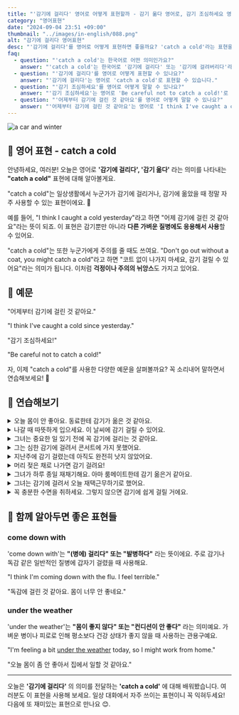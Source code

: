 ```yaml
---
title: "'감기에 걸리다' 영어로 어떻게 표현할까 - 감기 옮다 영어로, 감기 조심하세요 영어로"
category: "영어표현"
date: "2024-09-04 23:51 +09:00"
thumbnail: "../images/in-english/088.png"
alt: "감기에 걸리다 영어표현"
desc: "'감기에 걸리다'를 영어로 어떻게 표현하면 좋을까요? 'catch a cold'라는 표현을 배워봅시다. '어제부터 감기에 걸린 것 같아요', '감기 조심하세요!' 등을 영어로 표현하는 법을 알아볼게요. 다양한 예문을 통해서 연습하고 본인의 표현으로 만들어 보세요."
faq:
  - question: "'catch a cold'는 한국어로 어떤 의미인가요?"
    answer: "'catch a cold'는 한국어로 '감기에 걸리다' 또는 '감기에 걸려버리다'라는 의미입니다."
  - question: "'감기에 걸리다'를 영어로 어떻게 표현할 수 있나요?"
    answer: "'감기에 걸리다'는 영어로 'catch a cold'로 표현할 수 있습니다."
  - question: "'감기 조심하세요'를 영어로 어떻게 말할 수 있나요?"
    answer: "'감기 조심하세요'는 영어로 'Be careful not to catch a cold!'로 표현할 수 있습니다."
  - question: "'어제부터 감기에 걸린 것 같아요'를 영어로 어떻게 말할 수 있나요?"
    answer: "'어제부터 감기에 걸린 것 같아요'는 영어로 'I think I've caught a cold since yesterday.'로 표현할 수 있습니다."
---
```


![a car and winter](../images/in-english/088-1.avif)

## 🌟 영어 표현 - catch a cold

안녕하세요, 여러분! 오늘은 영어로 **'감기에 걸리다', '감기 옮다'** 라는 의미를 나타내는 **"catch a cold"** 표현에 대해 알아볼게요.

"catch a cold"는 일상생활에서 누군가가 감기에 걸리거나, 감기에 옮았을 때 정말 자주 사용할 수 있는 표현이에요. 🤧

예를 들어, "I think I caught a cold yesterday"라고 하면 "어제 감기에 걸린 것 같아요"라는 뜻이 되죠. 이 표현은 감기뿐만 아니라 **다른 가벼운 질병에도 응용해서 사용**할 수 있어요.

"catch a cold"는 또한 누군가에게 주의를 줄 때도 쓰여요. "Don't go out without a coat, you might catch a cold"라고 하면 "코트 없이 나가지 마세요, 감기 걸릴 수 있어요"라는 의미가 됩니다. 이처럼 **걱정이나 주의의 뉘앙스**도 가지고 있어요.

<script async src="https://pagead2.googlesyndication.com/pagead/js/adsbygoogle.js?client=ca-pub-1465612013356152"
     crossorigin="anonymous"></script>
<!-- engple-horizontal-ad -->

<ins class="adsbygoogle"
     style="display:block"
     data-ad-client="ca-pub-1465612013356152"
     data-ad-slot="2106896038"
     data-ad-format="auto"
     data-full-width-responsive="true"></ins>

<script>
     (adsbygoogle = window.adsbygoogle || []).push({});
</script>

## 📖 예문

"어제부터 감기에 걸린 것 같아요."

"I think I've caught a cold since yesterday."

"감기 조심하세요!"

"Be careful not to catch a cold!"

자, 이제 "catch a cold"를 사용한 다양한 예문을 살펴볼까요? 꼭 소리내어 말하면서 연습해보세요! 🚀

## 💬 연습해보기

<details>
<summary>오늘 몸이 안 좋아요. 동료한테 감기가 옮은 것 같아요.</summary>
<span>I'm not feeling great today. I think I caught a cold from my coworker.</span>
</details>

<details>
<summary>나갈 때 따뜻하게 입으세요. 이 날씨에 감기 걸릴 수 있어요.</summary>
<span>Bundle up when you go out, or you'll catch a cold in this weather.</span>
</details>

<details>
<summary>그녀는 중요한 일 있기 전에 꼭 감기에 걸리는 것 같아요.</summary>
<span>She always seems to catch a cold right before important events.</span>
</details>

<details>
<summary>그는 심한 감기에 걸려서 콘서트에 가지 못했어요.</summary>
<span>He caught a nasty cold and had to miss the concert.</span>
</details>

<details>
<summary>지난주에 감기 걸렸는데 아직도 완전히 낫지 않았어요.</summary>
<span>I caught a cold last week, and I'm still not feeling 100%.</span>
</details>

<details>
<summary>머리 젖은 채로 나가면 감기 걸려요!</summary>
<span>Don't go out with wet hair, or you'll catch a cold!</span>
</details>

<details>
<summary>그녀가 하루 종일 재채기해요. 아마 룸메이트한테 감기 옮은거 같아요.</summary>
<span>She's been sneezing all day. she probably caught a cold from her roommate.</span>
</details>

<details>
<summary>그녀는 감기에 걸려서 오늘 재택근무하기로 했어요.</summary>
<span>She caught a cold and <a href="/blog/in-english/062.decide-to/">decided to</a> work from home today.</span>
</details>

<details>
<summary>꼭 충분한 수면을 취하세요. 그렇지 않으면 감기에 쉽게 걸릴 거에요.</summary>
<span>Make sure to get enough sleep, or you'll catch a cold easily.</span>
</details>

## 🤝 함께 알아두면 좋은 표현들

### come down with

'come down with'는 **"(병에) 걸리다" 또는 "발병하다"** 라는 뜻이에요. 주로 감기나 독감 같은 일반적인 질병에 갑자기 걸렸을 때 사용해요.

"I think I'm coming down with the flu. I feel terrible."

"독감에 걸린 것 같아요. 몸이 너무 안 좋네요."

### under the weather

'under the weather'는 **"몸이 좋지 않다" 또는 "컨디션이 안 좋다"** 라는 의미예요. 가벼운 병이나 피로로 인해 평소보다 건강 상태가 좋지 않을 때 사용하는 관용구예요.

"I'm feeling a bit [under the weather](/blog/in-english/099.under-the-weather/) today, so I might work from home."

"오늘 몸이 좀 안 좋아서 집에서 일할 것 같아요."

---

오늘은 **'감기에 걸리다'** 의 의미를 전달하는 **'catch a cold'** 에 대해 배워봤습니다. 여러분도 이 표현을 사용해 보세요. 일상 대화에서 자주 쓰이는 표현이니 꼭 익혀두세요! 다음에 또 재미있는 표현으로 만나요 😊.
